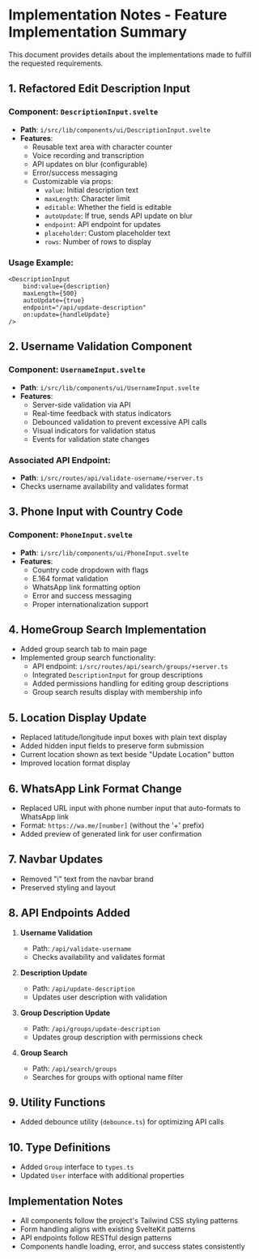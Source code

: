 # Implementation Notes - Feature Implementation Summary

This document provides details about the implementations made to fulfill the requested requirements.

## 1. Refactored Edit Description Input

### Component: `DescriptionInput.svelte`

- **Path**: `i/src/lib/components/ui/DescriptionInput.svelte`
- **Features**:
  - Reusable text area with character counter
  - Voice recording and transcription
  - API updates on blur (configurable)
  - Error/success messaging
  - Customizable via props:
    - `value`: Initial description text
    - `maxLength`: Character limit
    - `editable`: Whether the field is editable
    - `autoUpdate`: If true, sends API update on blur
    - `endpoint`: API endpoint for updates
    - `placeholder`: Custom placeholder text
    - `rows`: Number of rows to display

### Usage Example:

```svelte
<DescriptionInput
	bind:value={description}
	maxLength={500}
	autoUpdate={true}
	endpoint="/api/update-description"
	on:update={handleUpdate}
/>
```

## 2. Username Validation Component

### Component: `UsernameInput.svelte`

- **Path**: `i/src/lib/components/ui/UsernameInput.svelte`
- **Features**:
  - Server-side validation via API
  - Real-time feedback with status indicators
  - Debounced validation to prevent excessive API calls
  - Visual indicators for validation status
  - Events for validation state changes

### Associated API Endpoint:

- **Path**: `i/src/routes/api/validate-username/+server.ts`
- Checks username availability and validates format

## 3. Phone Input with Country Code

### Component: `PhoneInput.svelte`

- **Path**: `i/src/lib/components/ui/PhoneInput.svelte`
- **Features**:
  - Country code dropdown with flags
  - E.164 format validation
  - WhatsApp link formatting option
  - Error and success messaging
  - Proper internationalization support

## 4. HomeGroup Search Implementation

- Added group search tab to main page
- Implemented group search functionality:
  - API endpoint: `i/src/routes/api/search/groups/+server.ts`
  - Integrated `DescriptionInput` for group descriptions
  - Added permissions handling for editing group descriptions
  - Group search results display with membership info

## 5. Location Display Update

- Replaced latitude/longitude input boxes with plain text display
- Added hidden input fields to preserve form submission
- Current location shown as text beside "Update Location" button
- Improved location format display

## 6. WhatsApp Link Format Change

- Replaced URL input with phone number input that auto-formats to WhatsApp link
- Format: `https://wa.me/[number]` (without the '+' prefix)
- Added preview of generated link for user confirmation

## 7. Navbar Updates

- Removed "i" text from the navbar brand
- Preserved styling and layout

## 8. API Endpoints Added

1. **Username Validation**
   - Path: `/api/validate-username`
   - Checks availability and validates format

2. **Description Update**
   - Path: `/api/update-description`
   - Updates user description with validation

3. **Group Description Update**
   - Path: `/api/groups/update-description`
   - Updates group description with permissions check

4. **Group Search**
   - Path: `/api/search/groups`
   - Searches for groups with optional name filter

## 9. Utility Functions

- Added debounce utility (`debounce.ts`) for optimizing API calls

## 10. Type Definitions

- Added `Group` interface to `types.ts`
- Updated `User` interface with additional properties

## Implementation Notes

- All components follow the project's Tailwind CSS styling patterns
- Form handling aligns with existing SvelteKit patterns
- API endpoints follow RESTful design patterns
- Components handle loading, error, and success states consistently
